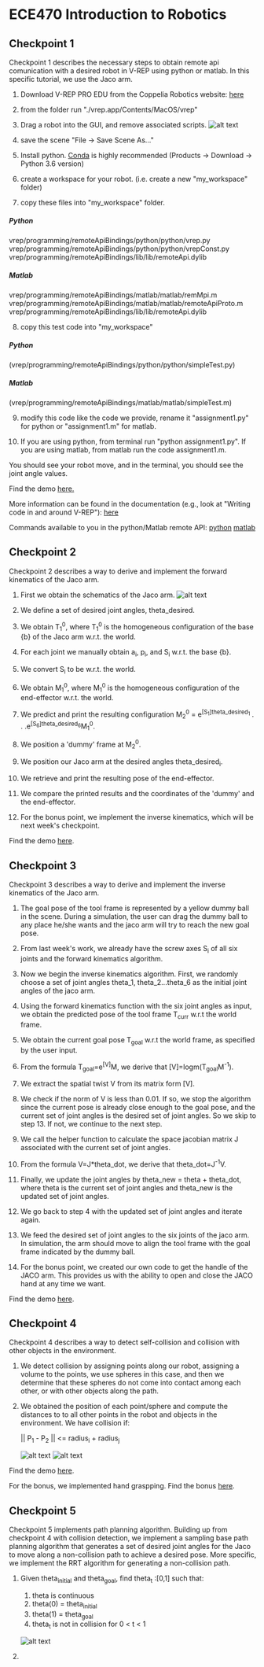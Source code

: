 # ECE470 Introduction to Robotics
## Checkpoint 1

Checkpoint 1 describes the necessary steps to obtain remote api comunication with a desired robot in V-REP using python or matlab.
In this specific tutorial, we use the Jaco arm.

1. Download V-REP PRO EDU from the Coppelia Robotics website: [here](http://www.coppeliarobotics.com)


2. from the folder run "./vrep.app/Contents/MacOS/vrep"

3. Drag a robot into the GUI, and remove associated scripts.
![alt text](https://github.com/axander89/ECE470/blob/master/imgs/assignmet1_1.png " remove child scripts")


4. save the scene "File -> Save Scene As..."

5. Install python. [Conda](https://www.anaconda.com) is highly recommended (Products -> Download -> Python 3.6 version)  

6. create a workspace for your robot. (i.e. create a new "my_workspace" folder)

7. copy these files into "my_workspace" folder.

##### Python
vrep/programming/remoteApiBindings/python/python/vrep.py
vrep/programming/remoteApiBindings/python/python/vrepConst.py
vrep/programming/remoteApiBindings/lib/lib/remoteApi.dylib

##### Matlab
vrep/programming/remoteApiBindings/matlab/matlab/remMpi.m
vrep/programming/remoteApiBindings/matlab/matlab/remoteApiProto.m
vrep/programming/remoteApiBindings/lib/lib/remoteApi.dylib

8. copy this test code into "my_workspace"

##### Python
(vrep/programming/remoteApiBindings/python/python/simpleTest.py) 

##### Matlab
(vrep/programming/remoteApiBindings/matlab/matlab/simpleTest.m)

9. modify this code like the code we provide, rename it "assignment1.py" for python or "assignment1.m" for matlab.

10. If you are using python, from terminal run "python assignment1.py".  If you are using matlab, from matlab run the code assignment1.m.

You should see your robot move, and in the terminal, you should see the joint angle values. 

Find the demo [here.](https://www.youtube.com/watch?v=sbDnvnmbf_Q)


More information can be found in the documentation (e.g., look at "Writing code in and around V-REP"): [here](http://www.coppeliarobotics.com/helpFiles/index.html)


Commands available to you in the python/Matlab remote API: [python](http://www.coppeliarobotics.com/helpFiles/en/remoteApiFunctionsPython.htm)
[matlab](http://www.coppeliarobotics.com/helpFiles/en/remoteApiFunctionsMatlab.htm)


## Checkpoint 2

Checkpoint 2 describes a way to derive and implement the forward kinematics of the Jaco arm. 

1. First we obtain the schematics of the Jaco arm. ![alt text](https://github.com/axander89/ECE470/blob/master/imgs/assignment2_1.png "schematics")

2. We define a set of desired joint angles, theta_desired.

3. We obtain T<sub>1</sub><sup>0</sup>, where T<sub>1</sub><sup>0</sup> is the homogeneous configuration of the base {b} of the Jaco arm w.r.t. the world.

4. For each joint we manually obtain a<sub>i</sub>, p<sub>i</sub>, and S<sub>i</sub> w.r.t. the base {b}.

5. We convert S<sub>i</sub> to be w.r.t. the world.

6. We obtain M<sub>1</sub><sup>0</sup>, where M<sub>1</sub><sup>0</sup> is the homogeneous configuration of the end-effector w.r.t. the world.

7. We predict and print the resulting configuration M<sub>2</sub><sup>0</sup> = e<sup>[S<sub>1</sub>]theta_desired<sub>1</sub></sup> . . .e<sup>[S<sub>6</sub>]theta_desired<sub>6</sub></sup>M<sub>1</sub><sup>0</sup>.

8. We position a 'dummy' frame at M<sub>2</sub><sup>0</sup>.

9. We position our Jaco arm at the desired angles theta_desired<sub>i</sub>.

10. We retrieve and print the resulting pose of the end-effector.

11. We compare the printed results and the coordinates of the 'dummy' and the end-effector.

12. For the bonus point, we implement the inverse kinematics, which will be next week's checkpoint.

Find the demo [here](https://youtu.be/UyVPlmozkV8).


## Checkpoint 3

Checkpoint 3 describes a way to derive and implement the inverse kinematics of the Jaco arm. 

1. The goal pose of the tool frame is represented by a yellow dummy ball in the scene. During a simulation, the user can drag the dummy ball to any place he/she wants and the jaco arm will try to reach the new goal pose.

2. From last week's work, we already have the screw axes S<sub>i</sub> of all six joints and the forward kinematics algorithm.

3. Now we begin the inverse kinematics algorithm. First, we randomly choose a set of joint angles theta_1, theta_2...theta_6 as the initial joint angles of the jaco arm.

4. Using the forward kinematics function with the six joint angles as input, we obtain the predicted pose of the tool frame T<sub>curr</sub> w.r.t the world frame.

5. We obtain the current goal pose T<sub>goal</sub> w.r.t the world frame, as specified by the user input.

6. From the formula T<sub>goal</sub>=e<sup>[V]</sup>M, we derive that [V]=logm(T<sub>goal</sub>M<sup>-1</sup>).

7. We extract the spatial twist V from its matrix form [V].

8. We check if the norm of V is less than 0.01. If so, we stop the algorithm since the current pose is already close enough to the goal pose, and the current set of joint angles is the desired set of joint angles. So we skip to step 13. If not, we continue to the next step.

9. We call the helper function to calculate the space jacobian matrix J associated with the current set of joint angles.

10. From the formula V=J*theta_dot, we derive that theta_dot=J<sup>-1</sup>V.

11. Finally, we update the joint angles by theta_new = theta + theta_dot, where theta is the current set of joint angles and theta_new is the updated set of joint angles.

12. We go back to step 4 with the updated set of joint angles and iterate again.

13. We feed the desired set of joint angles to the six joints of the jaco arm. In simulation, the arm should move to align the tool frame with the goal frame indicated by the dummy ball.

14. For the bonus point, we created our own code to get the handle of the JACO arm. This provides us with the ability to open and close the JACO hand at any time we want. 

Find the demo [here](https://youtu.be/3RZ7FuynWso).



## Checkpoint 4

Checkpoint 4 describes a way to detect self-collision and collision with other objects in the environment.

1. We detect collision by assigning points along our robot, assigning a volume to the points, we use spheres in this case, and then we determine that these spheres do not come into contact among each other, or with other objects along the path.

2. We obtained the position of each point/sphere and compute the distances to  to all other points in the robot and objects in the environment. We have collision if:

    || P<sub>1</sub> - P<sub>2</sub> || <= radius<sub>i</sub> + radius<sub>j</sub>
    
    ![alt text](https://github.com/axander89/ECE470/blob/master/imgs/Collision1.png "Collision1")
    ![alt text](https://github.com/axander89/ECE470/blob/master/imgs/Collision2.png "Collision2")
    
Find the demo [here](https://www.youtube.com/watch?v=TOIL0BH2obo&feature=youtu.be).

For the bonus, we implemented hand graspping. Find the bonus [here](https://www.youtube.com/watch?v=PDSB02fIcXc&feature=youtu.be).


## Checkpoint 5

Checkpoint 5 implements path planning algorithm. Building up from checkpoint 4 with collision detection, we implement a sampling base path planning algorithm that generates a set of desired joint angles for the Jaco to move  along a  non-collision path to achieve a desired pose. More specific, we implement the RRT algorithm for generating a non-collision path.

1. Given theta<sub>initial</sub> and theta<sub>goal</sub>, find theta<sub>t</sub> :[0,1] such that:

    1. theta is continuous
    2. theta(0) = theta<sub>initial</sub>
    3. theta(1) = theta<sub>goal</sub>
    4. theta<sub>t</sub> is not in collision for 0 < t < 1
    
    ![alt text](https://github.com/axander89/ECE470/blob/master/imgs/PathPlanning.png "PathPlanning1")

2.







